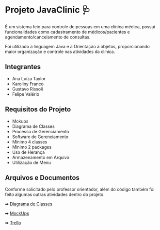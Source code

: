 
# Projeto JavaClinic 🩺

É um sistema feio para controle de pessoas em uma clínica médica, possui funcionalidades como cadastramento de médicos/pacientes e agendamento/cancelamento de consultas.

Foi utilizado a linguagem Java e a Orientação à objetos, proporcionando maior organização e controle nas atividades da clínica.

## Integrantes
- Ana Luiza Taylor
- Karoliny Franco
- Gustavo Rissoli
- Felipe Valério

## Requisitos do Projeto
- Mokups
- Diagrama de Classes
- Processo de Gerenciamento
- Software de Gerenciamento
- Mínimo 4 classes
- Mínimo 2 packages
- Uso de Herança
- Armazenamento em Arquivo
- Utilização de Menu

## Arquivos e Documentos

Conforme solicitado pelo professor orientador, além do código também foi feito algumas outras atividades dentro do projeto.

➡ [Diagrama de Classes](https://drive.google.com/file/d/14SFnPXfrhT9_Q1Tgdlr8VD_xYK4zIXqd/view?usp=drive_link)

➡ [MockUps](https://drive.google.com/file/d/1e7KhQ2dReNy2kcazqlMac_-1OFqWR1Xi/view?usp=drive_link)

➡ [Trello](https://drive.google.com/file/d/1ghCFPfyf_UdzLvqeuMZy8VIZn9JXEmj7/view?usp=drive_link)


